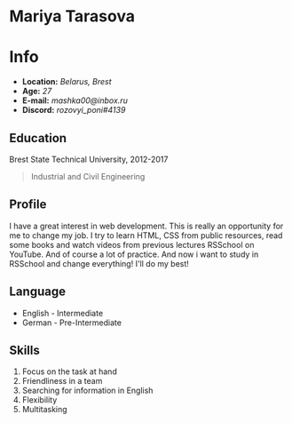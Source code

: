 # Mariya Tarasova

# Info

- **Location:** _Belarus, Brest_
- **Age:** _27_
- **E-mail:** _mashka00@inbox.ru_
- **Discord:** _rozovyi_poni#4139_

## Education

Brest State Technical University, 2012-2017 
>Industrial and Civil Engineering

## Profile

 I have a great interest in web development.  This is really an opportunity for me to change my job.  I try to learn HTML, CSS from public resources, read some books and watch videos from previous lectures RSSchool on YouTube. And of course a lot of practice. And now i want to study in RSSchool and change everything! I'll do my best!

## Language

- English - Intermediate
- German - Pre-Intermediate

## Skills

1. Focus on the task at hand
2. Friendliness in a team
3. Searching for information in English
4. Flexibility
5. Multitasking